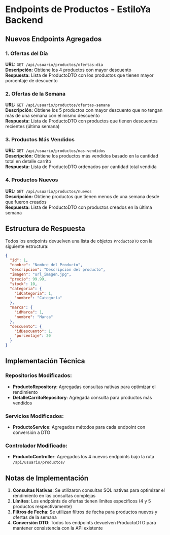 # Endpoints de Productos - EstiloYa Backend

## Nuevos Endpoints Agregados

### 1. Ofertas del Día
**URL:** `GET /api/usuario/productos/ofertas-dia`  
**Descripción:** Obtiene los 4 productos con mayor descuento  
**Respuesta:** Lista de ProductoDTO con los productos que tienen mayor porcentaje de descuento

### 2. Ofertas de la Semana
**URL:** `GET /api/usuario/productos/ofertas-semana`  
**Descripción:** Obtiene los 5 productos con mayor descuento que no tengan más de una semana con el mismo descuento  
**Respuesta:** Lista de ProductoDTO con productos que tienen descuentos recientes (última semana)

### 3. Productos Más Vendidos
**URL:** `GET /api/usuario/productos/mas-vendidos`  
**Descripción:** Obtiene los productos más vendidos basado en la cantidad total en detalle carrito  
**Respuesta:** Lista de ProductoDTO ordenados por cantidad total vendida

### 4. Productos Nuevos
**URL:** `GET /api/usuario/productos/nuevos`  
**Descripción:** Obtiene productos que tienen menos de una semana desde que fueron creados  
**Respuesta:** Lista de ProductoDTO con productos creados en la última semana

## Estructura de Respuesta

Todos los endpoints devuelven una lista de objetos `ProductoDTO` con la siguiente estructura:

```json
{
  "id": 1,
  "nombre": "Nombre del Producto",
  "descripcion": "Descripción del producto",
  "imagen": "url_imagen.jpg",
  "precio": 99.99,
  "stock": 10,
  "categoria": {
    "idCategoria": 1,
    "nombre": "Categoría"
  },
  "marca": {
    "idMarca": 1,
    "nombre": "Marca"
  },
  "descuento": {
    "idDescuento": 1,
    "porcentaje": 20
  }
}
```

## Implementación Técnica

### Repositorios Modificados:
- **ProductoRepository**: Agregadas consultas nativas para optimizar el rendimiento
- **DetalleCarritoRepository**: Agregada consulta para productos más vendidos

### Servicios Modificados:
- **ProductoService**: Agregados métodos para cada endpoint con conversión a DTO

### Controlador Modificado:
- **ProductoController**: Agregados los 4 nuevos endpoints bajo la ruta `/api/usuario/productos/`

## Notas de Implementación

1. **Consultas Nativas**: Se utilizaron consultas SQL nativas para optimizar el rendimiento en las consultas complejas
2. **Límites**: Los endpoints de ofertas tienen límites específicos (4 y 5 productos respectivamente)
3. **Filtros de Fecha**: Se utilizan filtros de fecha para productos nuevos y ofertas de la semana
4. **Conversión DTO**: Todos los endpoints devuelven ProductoDTO para mantener consistencia con la API existente 